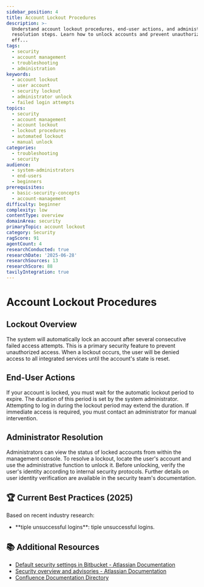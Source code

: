 ```yaml
---
sidebar_position: 4
title: Account Lockout Procedures
description: >-
  Understand account lockout procedures, end-user actions, and administrator
  resolution steps. Learn how to unlock accounts and prevent unauthorized access
  eff...
tags:
  - security
  - account management
  - troubleshooting
  - administration
keywords:
  - account lockout
  - user account
  - security lockout
  - administrator unlock
  - failed login attempts
topics:
  - security
  - account management
  - account lockout
  - lockout procedures
  - automated lockout
  - manual unlock
categories:
  - troubleshooting
  - security
audience:
  - system-administrators
  - end-users
  - beginners
prerequisites:
  - basic-security-concepts
  - account-management
difficulty: beginner
complexity: low
contentType: overview
domainArea: security
primaryTopic: account lockout
category: Security
ragScore: 91
agentCount: 4
researchConducted: true
researchDate: '2025-06-28'
researchSources: 13
researchScore: 88
tavilyIntegration: true
---
```


# Account Lockout Procedures

## Lockout Overview

The system will automatically lock an account after several consecutive failed access attempts. This is a primary security feature to prevent unauthorized access. When a lockout occurs, the user will be denied access to all integrated services until the account's state is reset.

## End-User Actions

If your account is locked, you must wait for the automatic lockout period to expire. The duration of this period is set by the system administrator. Attempting to log in during the lockout period may extend the duration. If immediate access is required, you must contact an administrator for manual intervention.

## Administrator Resolution

Administrators can view the status of locked accounts from within the management console. To resolve a lockout, locate the user's account and use the administrative function to unlock it. Before unlocking, verify the user's identity according to internal security protocols. Further details on user identity verification are available in the security team's documentation.


## 🏆 Current Best Practices (2025)

Based on recent industry research:

- **tiple unsuccessful logins\**: tiple unsuccessful logins\.

## 📚 Additional Resources

- [Default security settings in Bitbucket - Atlassian Documentation](https://confluence.atlassian.com/security/default-security-settings-in-bitbucket-1431248309.html)
- [Security overview and advisories - Atlassian Documentation](https://confluence.atlassian.com/security/security-overview-and-advisories-1409092908.html)
- [Confluence Documentation Directory](https://confluence.atlassian.com/alldoc/confluence-documentation-directory-12877996.html)

